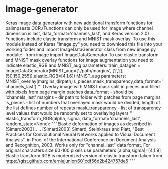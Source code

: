 # Image-generator
Keras image data generator with new additional transform functions for palimpsests OCR.(Functions can only be used for image where channel dimension
is last, data_format='channels_last', and Keras version 2.0)
Functions include elastic transform and MNIST mask overlay.
To use this module instead of Keras "image.py" you need to download this file into your working folder and import ImageDataGenerator class from new image.py module:
-from image import ImageDataGenerator
To use elastic transform and MNIST mask overlay functions for image augmentation you need to indicate elastic_RGB and MNIST_aug parameters:
train_datagen = ImageDataGenerator(MNIST_aug=['./path/margins', [2,2],[50,150,255]],elastic_RGB=[4,1.6])
MNIST_aug parameters:
  MNIST_overlay(margins_dirpath,ls_pieces,mask_transparency,data_format='channels_last')
    '''
    Overlay image with MNIST mask split in pieces and filled with pixels from page margin patches
    data_format - should be 'channels_last'
    margins - dir path to folder with patches from page margins
    ls_pieces - list of numbers that overlayed mask would be divided, length of the list defines number of repeats
    mask_transparency - list of transparency level values that would be randomly set to overlaying layers
    '''
  elastic_transform_RGB(alpha, sigma, data_format='channels_last', random_state=None):
    """Elastic deformation of images as described in [Simard2003]_.
    .. [Simard2003] Simard, Steinkraus and Platt, "Best Practices for
       Convolutional Neural Networks applied to Visual Document Analysis", in
       Proc. of the International Conference on Document Analysis and
       Recognition, 2003.
       Works only for "channel_last" data format, 
       For original characters size 60-100 pixels use parameters [alpha,sigma]=[4,1.9]  
       Elastic transform RGB is modernized version of elastic transform taken from https://gist.github.com/erniejunior/601cdf56d2b424757de5
    """
